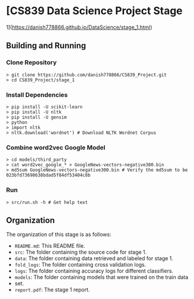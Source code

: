 # [CS839 Data Science Project Stage
1](https://danish778866.github.io/DataScience/stage_1.html)

## Building and Running

### Clone Repository
```
> git clone https://github.com/danish778866/CS839_Project.git
> cd CS839_Project/stage_1
```

### Install Dependencies
```
> pip install -U scikit-learn
> pip install -U nltk
> pip install -U gensim
> python
> import nltk
> nltk.download('wordnet') # Download NLTK Wordnet Corpus
```

### Combine word2vec Google Model
```
> cd models/third_party
> cat word2vec_google_* > GoogleNews-vectors-negative300.bin
> md5sum GoogleNews-vectors-negative300.bin # Verify the md5sum to be 023bfd73698638bdad5f84df53404c8b
```

### Run
```
> src/run.sh -h # Get help text
```

## Organization
The organization of this stage is as follows:
* `README.md`: This README file.
* `src`: The folder containing the source code for stage 1.
* `data`: The folder containing data retrieved and labeled for stage 1.
* `fold_logs`: The folder containing cross validation logs.
* `logs`: The folder containing accuracy logs for different classifiers.
* `models`: The folder containing models that were trained on the train data
* set.
* `report.pdf`: The stage 1 report.
